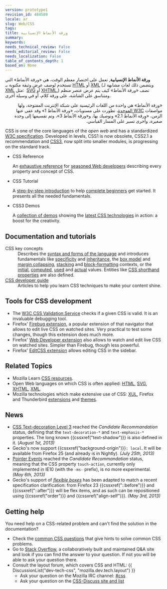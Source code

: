 ```yaml
---
version: prototype1
revision_id: 484589
locale: ar
slug: Web/CSS
tags: 
title: ورقة الأنماط الإنسيابية
summary: 
keywords: 
needs_technical_review: False
needs_editorial_review: False
needs_localization: False
table_of_contents_depth: 1
based_on: None
---
```

<p><span class="seoSummary"><strong>ورقة الأنماط الإنسيابية</strong></span><span class="seoSummary" style="line-height: inherit;">, تعمل على اختصار معظم الوقت،&nbsp;هي «</span><span style="line-height: inherit;">ورقة الأنماط</span><span class="seoSummary" style="line-height: inherit;">» التي تستخدم لوصف عرض وثيقة مكتوبة بـ <a href="/ar/docs/HTML">HTML</a> أو <a href="/ar/docs/XML">XML</a></span><span style="line-height: inherit;">&nbsp;(ويتضمن ذلك لغات مشابهة لـ </span><a href="/ar/docs/XML" style="line-height: inherit;">XML</a><span style="line-height: inherit;"> مثل: &nbsp;</span><a href="/en-US/docs/SVG" style="line-height: inherit;" title="en-US/docs/SVG">SVG</a><span style="line-height: inherit;"> أو&nbsp;</span><a href="/en-US/docs/XHTML" style="line-height: inherit;" title="en-US/docs/XHTML">XHTML.</a><span style="line-height: inherit;">) تصف&nbsp;</span><span style="line-height: inherit;">«ورقة الأنماط» كيف يتم عرض عنصر منظم ومتناسق على الشاشة، على ورقة كلام، أو في وسيلة أخرى.</span></p>
<p style="direction: rtl; ">«ورقة الأنماط» هي واحدة من اللغات الرئيسية على شبكة الإنترنت المفتوحة، ولها مواصفات <a href="http://w3.org/Style/CSS/#specs">W3C الموحدة</a>، تطورت على مستويات،&nbsp;«ورقة الأنماط 1» وقد عفى عنها الزمن،&nbsp;<span style="line-height: inherit;">«ورقة الأنماط 2.1» ونوصيك بها، و</span><span style="line-height: inherit;">«ورقة الأنماط 3»، وتم تقسيمها إلى وحدة صغيرة، وأخرى تسير على المسار القياسي.</span></p>
<p>CSS is one of the core languages of the <em>open web</em> and has a standardized <a class="external" href="http://w3.org/Style/CSS/#specs">W3C specification</a>. Developed in levels, CSS1 is now obsolete, CSS2.1 a recommendation and <a href="/en-US/docs/CSS/CSS3" title="CSS3">CSS3</a>, now split into smaller modules, is progressing on the standard track.</p>
<section id="sect1">
 <ul class="card-grid">
  <li><span>CSS Reference</span>
   <p>An <a href="/en-US/docs/Web/CSS/Reference" title="en-US/docs/CSS/CSS_Reference">exhaustive reference</a> for <u>seasoned Web developers</u> describing every property and concept of CSS.</p>
  </li>
  <li><span>CSS Tutorial</span>
   <p>A <a href="/en-US/docs/CSS/Getting_Started" title="en-US/docs/CSS/Getting_Started">step-by-step introduction</a> to help <u>complete beginners</u> get started. It presents all the needed fundamentals.</p>
  </li>
  <li><span>CSS3 Demos</span>
   <p>A <a href="/en-US/demos/tag/tech:css3" title="https://developer.mozilla.org/en-US/demos/tag/tech:css3">collection of demos</a> showing the <u>latest CSS technologies</u> in action: a boost for the creativity.</p>
  </li>
 </ul>
 <div class="row topicpage-table">
  <div class="section">
   <h2 class="Documentation" id="Documentation" name="Documentation">Documentation and tutorials</h2>
   <dl>
    <dt>
     CSS key concepts</dt>
    <dd>
     Describes the <a href="/en-US/docs/CSS/Syntax" title="/en-US/docs/CSS/Syntax">syntax and forms of the language</a> and introduces fundamentals like <a href="/en-US/docs/CSS/Specificity" title="Specificity">specificity</a> and <a href="/en-US/docs/CSS/inheritance" title="inheritance">inheritance</a>, the <a href="/en-US/docs/CSS/box_model" title="Box model">box model</a> and <a href="/en-US/docs/CSS/margin_collapsing" title="Margin collapsing">margin collapsing</a>, <a href="/en-US/docs/CSS/Understanding_z-index/The_stacking_context" title="The stacking context">stacking</a> and <a href="/en-US/docs/CSS/block_formatting_context" title="block formatting context">block-formatting</a> contexts, or the <a href="/en-US/docs/CSS/initial_value" title="initial value">initial</a>, <a href="/en-US/docs/CSS/computed_value" title="computed value">computed</a>, <a href="/en-US/docs/CSS/used_value" title="used value">used</a> and <a href="/en-US/docs/CSS/actual_value" title="actual value">actual</a> values. Entities like <a href="/en-US/docs/CSS/Shorthand_properties" title="CSS/Shorthand_properties">CSS shorthand properties</a> are also defined.</dd>
    <dt>
     <a href="/en-US/docs/Web/Guide/CSS" title="/en-US/docs/Web/Guide/CSS">CSS developer guide</a></dt>
    <dd>
     Articles to help you learn CSS techniques to make your content shine.</dd>
   </dl>
   <h2 class="Tools" id="Tools" name="Tools">Tools for CSS development</h2>
   <ul>
    <li><span class="external">The </span><a class="external" href="http://jigsaw.w3.org/css-validator/">W3C CSS Validation Service</a> checks if a given CSS is valid. It is an invaluable debugging tool.</li>
    <li>Firefox' <a class="link-https" href="https://addons.mozilla.org/en-US/firefox/addon/1843">Firebug extension</a><span class="external">, a popular</span> extension of that navigator that allows to edit live CSS on watched sites. Very practical to test some changes, though this extension does much more.</li>
    <li><span class="external">Firefox' </span><a class="link-https" href="https://addons.mozilla.org/en-US/firefox/addon/60">Web Developer extension</a> also allows to watch and edit live CSS on watched sites. Simpler than Firebug, though less powerful.</li>
    <li>Firefox' <a class="external link-https" href="https://addons.mozilla.org/en-US/firefox/addon/179">EditCSS extension</a> allows editing CSS in the sidebar.</li>
   </ul>
   <h2 class="Related_Topics" id="Related_Topics" name="Related_Topics">Related Topics</h2>
   <ul>
    <li>Mozilla Learn <a href="/en-US/learn/css" title="https://developer.mozilla.org/en-US/learn/css">CSS resources</a>.</li>
    <li>Open Web languages on which CSS is often applied: <a href="/en-US/docs/HTML" title="en-US/docs/HTML">HTML</a>, <a href="/en-US/docs/SVG" title="SVG">SVG</a>, <a href="/en-US/docs/XHTML" title="en-US/docs/XHTML">XHTML</a>, <a href="/en-US/docs/XML" title="en-US/docs/XML">XML</a>.</li>
    <li>Mozilla technologies which make extensive use of CSS: <a href="/en-US/docs/XUL" title="en-US/docs/XUL">XUL</a>, Firefox and Thunderbird <a href="/en-US/docs/Extensions" title="en-US/docs/Extensions">extensions</a> and <a href="/en-US/docs/Themes" title="en-US/docs/Themes">themes</a>.</li>
   </ul>
  </div>
  <div class="section">
   <h2 class="Related_Topics" id="News" name="News">News</h2>
   <ul>
    <li><a href="http://www.w3.org/TR/css-text-decor-3/" title="http://www.w3.org/TR/css-text-decor-3/">CSS Text-decoration Level 3</a> reached the <em>Candidate Recommandation</em> status, defining that the <code>text-decoration-*</code> and <code>text-emphasis-*</code> properties. The long known {{cssxref("text-shadow")}} is also defined in it. (<em>August 1st, 2013)</em></li>
    <li>Gecko's now support {{cssxref("background-origin")}}<code>: local</code>. It will be available from Firefox 25 (and already is in Nightly). <em>(July 25th, 2013)</em></li>
    <li><a href="http://www.w3.org/TR/pointerevents/" title="http://www.w3.org/TR/pointerevents/">Pointer Events</a> reached the <em>Candidate Recommandation</em> status, meaning that the CSS property <code>touch-action</code>, currently only implemented in IE10 (with the <code>-ms-</code> prefix), is no more experimental. <em>(May 6th, 2013)</em></li>
    <li>Gecko's support of <a href="/en-US/docs/CSS/Tutorials/Using_CSS_flexible_boxes" title="/en-US/docs/CSS/Tutorials/Using_CSS_flexible_boxes"><em>flexible boxes</em></a> has been adapted to match a recent specification clarification: from Firefox 23 {{cssxref("::before")}} and {{cssxref("::after")}} will be flex items, and as such can be repositioned using {{cssxref("order")}} and {{cssxref("align-self")}}. <em>(May 3rd, 2013)</em></li>
   </ul>
   <h2 class="Community" id="Community" name="Community">Getting help</h2>
   <p>You need help on a CSS-related problem and can't find the solution in the documentation?</p>
   <ul>
    <li>Check the <a href="/en-US/docs/CSS/Common_CSS_Questions" title="en-US/docs/CSS/Common_CSS_Questions">common CSS questions</a> that give hints to solve common CSS problems.</li>
    <li>Go to <a href="http://stackoverflow.com/questions/tagged/css" title="http://stackoverflow.com/questions/tagged/css">Stack Overflow</a>, a collaboratively built and maintained Q&amp;A site and look if you can find the answer to your question. If not you will be able to ask your question there.</li>
    <li>Consult the layout forum, which covers CSS and HTML: {{ DiscussionList("dev-tech-css", "mozilla.dev.tech.layout") }}
     <ul>
      <li>Ask your question on the Mozilla IRC channel: <a class="link-irc" href="irc://irc.mozilla.org/css">#css</a></li>
      <li>Ask your question on the <a class="external" href="http://www.css-discuss.org/">CSS-Discuss site and list</a></li>
     </ul>
    </li>
   </ul>
  </div>
 </div>
 <p>&nbsp;</p>
</section>

